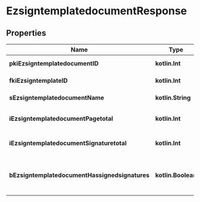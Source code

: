 
# EzsigntemplatedocumentResponse

## Properties
Name | Type | Description | Notes
------------ | ------------- | ------------- | -------------
**pkiEzsigntemplatedocumentID** | **kotlin.Int** | The unique ID of the Ezsigntemplatedocument | 
**fkiEzsigntemplateID** | **kotlin.Int** | The unique ID of the Ezsigntemplate | 
**sEzsigntemplatedocumentName** | **kotlin.String** | The name of the Ezsigntemplatedocument. | 
**iEzsigntemplatedocumentPagetotal** | **kotlin.Int** | The number of pages in the Ezsigntemplatedocument. | 
**iEzsigntemplatedocumentSignaturetotal** | **kotlin.Int** | The number of total signatures in the Ezsigntemplate. | 
**bEzsigntemplatedocumentHassignedsignatures** | **kotlin.Boolean** | If the Ezsigntemplatedocument contains signed signatures (From internal or external sources) | 



